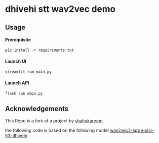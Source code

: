 # dhivehi stt wav2vec demo



## Usage
#### Prerequisite
```python
pip install -r requirements.txt
```

#### Launch UI
```python
streamlit run main.py
```

#### Launch API
```python
flask run main.py
```


## Acknowledgements
This Repo is a fork of a project by [shahukareem](https://github.com/shahukareem)


the following code is based on the following model [wav2vec2-large-xlsr-53-dhivehi](https://huggingface.co/shahukareem/wav2vec2-large-xlsr-53-dhivehi)

